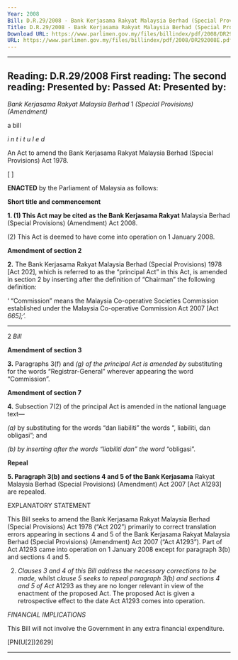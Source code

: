 ```yaml
---
Year: 2008
Bill: D.R.29/2008 - Bank Kerjasama Rakyat Malaysia Berhad (Special Provisions)(Amendment) Bill 2008 (Passed)
Title: D.R.29/2008 - Bank Kerjasama Rakyat Malaysia Berhad (Special Provisions)(Amendment) Bill 2008 (Passed)
Download URL: https://www.parlimen.gov.my/files/billindex/pdf/2008/DR292008E.pdf
URL: https://www.parlimen.gov.my/files/billindex/pdf/2008/DR292008E.pdf
---
```

---
Reading:
D.R.29/2008
First reading:
The second reading:
Presented by:
Passed At:
Presented by:
---

_Bank Kerjasama Rakyat Malaysia Berhad_ 1
_(Special Provisions) (Amendment)_

a bill

_i n t i t u l e d_

An Act to amend the Bank Kerjasama Rakyat Malaysia Berhad
(Special Provisions) Act 1978.

[ ]

**ENACTED** by the Parliament of Malaysia as follows:

**Short title and commencement**

**1. (1) This Act may be cited as the Bank Kerjasama Rakyat**
Malaysia Berhad (Special Provisions) (Amendment) Act 2008.

(2) This Act is deemed to have come into operation on
1 January 2008.

**Amendment of section 2**

**2.** The Bank Kerjasama Rakyat Malaysia Berhad (Special
Provisions) 1978 [Act 202], which is referred to as the “principal
Act” in this Act, is amended in section 2 by inserting after the
definition of “Chairman” the following definition:

‘ “Commission” means the Malaysia Co-operative Societies
Commission established under the Malaysia Co-operative
Commission Act 2007 [Act _665];’._


-----

2 _Bill_

**Amendment of section 3**

**3.** Paragraphs 3(f) and _(g) of the principal Act is amended by_
substituting for the words “Registrar-General” wherever appearing
the word “Commission”.

**Amendment of section 7**

**4.** Subsection 7(2) of the principal Act is amended in the national
language text—

_(a)_ by substituting for the words “dan liabiliti” the words
“, liabiliti, dan obligasi”; and

_(b) by inserting after the words “liabiliti dan” the word_
“obligasi”.

**Repeal**

**5. Paragraph 3(b) and sections 4 and 5 of the Bank Kerjasama**
Rakyat Malaysia Berhad (Special Provisions) (Amendment) Act
2007 [Act A1293] are repealed.

EXPLANATORY STATEMENT

This Bill seeks to amend the Bank Kerjasama Rakyat Malaysia Berhad
(Special Provisions) Act 1978 (“Act 202”) primarily to correct translation
errors appearing in sections 4 and 5 of the Bank Kerjasama Rakyat Malaysia
Berhad (Special Provisions) (Amendment) Act 2007 (“Act A1293”). Part of
Act A1293 came into operation on 1 January 2008 except for paragraph 3(b)
and sections 4 and 5.

2. _Clauses 3 and 4 of this Bill address the necessary corrections to be made,_
whilst _clause 5 seeks to repeal paragraph 3(b) and sections 4 and 5 of Act_
A1293 as they are no longer relevant in view of the enactment of the proposed
Act. The proposed Act is given a retrospective effect to the date Act A1293
comes into operation.

_FINANCIAL IMPLICATIONS_

This Bill will not involve the Government in any extra financial
expenditure.

[PN(U[2])2629]


-----

